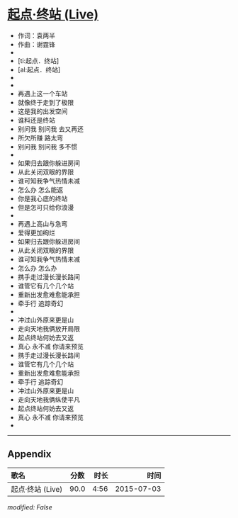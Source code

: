 # [起点·终站 (Live)](https://music.163.com/song?id=34509414)

* 作词：袁两半
* 作曲：谢霆锋
* 
* [ti:起点．终站]
* [al:起点．终站]
* 
* 
* 再遇上这一个车站
* 就像终于走到了极限
* 这是我的出发空间
* 谁料还是终站
* 别问我 别问我 去又再还
* 所欠所赚 路太弯
* 别问我 别问我 多不惯
* 
* 如果归去跟你躲进房间
* 从此关闭双眼的界限
* 谁可知我争气热情未减
* 怎么办 怎么能返
* 你是我心底的终站
* 但是怎可只给你浪漫
* 
* 再遇上高山与急弯
* 爱得更加绚烂
* 如果归去跟你躲进房间
* 从此关闭双眼的界限
* 谁可知我争气热情未减
* 怎么办 怎么办
* 携手走过漫长漫长路间
* 谁管它有几个几个站
* 重新出发愈难愈能承担
* 牵手行 追踪奇幻
* 
* 冲过山外原来更是山
* 走向天地我俩放开局限
* 起点终站何妨去又返
* 真心 永不减 你请来预览
* 携手走过漫长漫长路间
* 谁管它有几个几个站
* 重新出发愈难愈能承担
* 牵手行 追踪奇幻
* 冲过山外原来更是山
* 走向天地我俩纵使平凡
* 起点终站何妨去又返
* 真心 永不减 你请来预览
* 


---

## Appendix

|歌名|分数|时长|时间|
|:---|:---:|---:|---:|
|起点·终站 (Live)|90.0|4:56|2015-07-03

*modified: False*